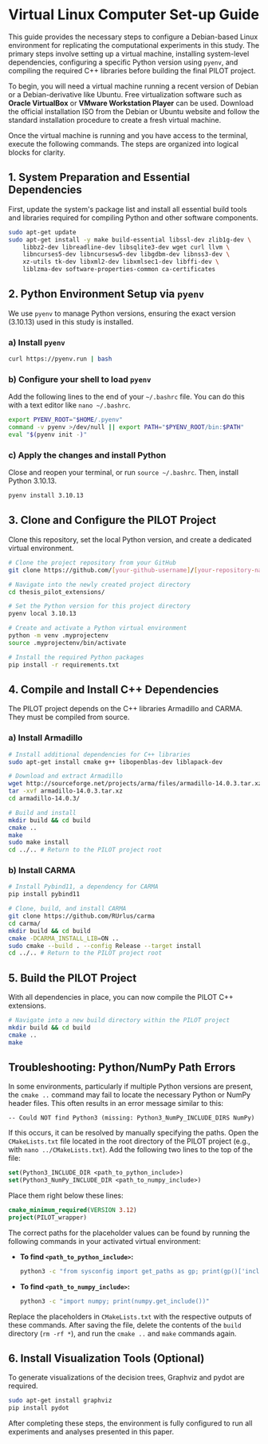 # Virtual Linux Computer Set-up Guide

This guide provides the necessary steps to configure a Debian-based Linux environment for replicating the computational experiments in this study. The primary steps involve setting up a virtual machine, installing system-level dependencies, configuring a specific Python version using `pyenv`, and compiling the required C++ libraries before building the final PILOT project.

To begin, you will need a virtual machine running a recent version of Debian or a Debian-derivative like Ubuntu. Free virtualization software such as **Oracle VirtualBox** or **VMware Workstation Player** can be used. Download the official installation ISO from the Debian or Ubuntu website and follow the standard installation procedure to create a fresh virtual machine.

Once the virtual machine is running and you have access to the terminal, execute the following commands. The steps are organized into logical blocks for clarity.

## 1. System Preparation and Essential Dependencies

First, update the system's package list and install all essential build tools and libraries required for compiling Python and other software components.

```bash
sudo apt-get update
sudo apt-get install -y make build-essential libssl-dev zlib1g-dev \
    libbz2-dev libreadline-dev libsqlite3-dev wget curl llvm \
    libncurses5-dev libncursesw5-dev libgdbm-dev libnss3-dev \
    xz-utils tk-dev libxml2-dev libxmlsec1-dev libffi-dev \
    liblzma-dev software-properties-common ca-certificates
```

## 2. Python Environment Setup via `pyenv`

We use `pyenv` to manage Python versions, ensuring the exact version (3.10.13) used in this study is installed.

### a) Install `pyenv`

```bash
curl https://pyenv.run | bash
```

### b) Configure your shell to load `pyenv`

Add the following lines to the end of your `~/.bashrc` file. You can do this with a text editor like `nano ~/.bashrc`.

```bash
export PYENV_ROOT="$HOME/.pyenv"
command -v pyenv >/dev/null || export PATH="$PYENV_ROOT/bin:$PATH"
eval "$(pyenv init -)"
```

### c) Apply the changes and install Python

Close and reopen your terminal, or run `source ~/.bashrc`. Then, install Python 3.10.13.

```bash
pyenv install 3.10.13
```

## 3. Clone and Configure the PILOT Project

Clone this repository, set the local Python version, and create a dedicated virtual environment.

```bash
# Clone the project repository from your GitHub
git clone https://github.com/[your-github-username]/[your-repository-name].git

# Navigate into the newly created project directory
cd thesis_pilot_extensions/

# Set the Python version for this project directory
pyenv local 3.10.13

# Create and activate a Python virtual environment
python -m venv .myprojectenv
source .myprojectenv/bin/activate

# Install the required Python packages
pip install -r requirements.txt
```

## 4. Compile and Install C++ Dependencies

The PILOT project depends on the C++ libraries Armadillo and CARMA. They must be compiled from source.

### a) Install Armadillo

```bash
# Install additional dependencies for C++ libraries
sudo apt-get install cmake g++ libopenblas-dev liblapack-dev

# Download and extract Armadillo
wget http://sourceforge.net/projects/arma/files/armadillo-14.0.3.tar.xz
tar -xvf armadillo-14.0.3.tar.xz
cd armadillo-14.0.3/

# Build and install
mkdir build && cd build
cmake ..
make
sudo make install
cd ../.. # Return to the PILOT project root
```

### b) Install CARMA

```bash
# Install Pybind11, a dependency for CARMA
pip install pybind11

# Clone, build, and install CARMA
git clone https://github.com/RUrlus/carma
cd carma/
mkdir build && cd build
cmake -DCARMA_INSTALL_LIB=ON ..
sudo cmake --build . --config Release --target install
cd ../.. # Return to the PILOT project root
```

## 5. Build the PILOT Project

With all dependencies in place, you can now compile the PILOT C++ extensions.

```bash
# Navigate into a new build directory within the PILOT project
mkdir build && cd build
cmake ..
make
```

## Troubleshooting: Python/NumPy Path Errors

In some environments, particularly if multiple Python versions are present, the `cmake ..` command may fail to locate the necessary Python or NumPy header files. This often results in an error message similar to this:

```
-- Could NOT find Python3 (missing: Python3_NumPy_INCLUDE_DIRS NumPy)
```

If this occurs, it can be resolved by manually specifying the paths. Open the `CMakeLists.txt` file located in the root directory of the PILOT project (e.g., with `nano ../CMakeLists.txt`). Add the following two lines to the top of the file:

```cmake
set(Python3_INCLUDE_DIR <path_to_python_include>)
set(Python3_NumPy_INCLUDE_DIR <path_to_numpy_include>)
```

Place them right below these lines:

```cmake
cmake_minimum_required(VERSION 3.12)
project(PILOT_wrapper)
```

The correct paths for the placeholder values can be found by running the following commands in your activated virtual environment:

- **To find `<path_to_python_include>`:**
  ```bash
  python3 -c "from sysconfig import get_paths as gp; print(gp()['include'])"
  ```

- **To find `<path_to_numpy_include>`:**
  ```bash
  python3 -c "import numpy; print(numpy.get_include())"
  ```

Replace the placeholders in `CMakeLists.txt` with the respective outputs of these commands. After saving the file, delete the contents of the `build` directory (`rm -rf *`), and run the `cmake ..` and `make` commands again.

## 6. Install Visualization Tools (Optional)

To generate visualizations of the decision trees, Graphviz and pydot are required.

```bash
sudo apt-get install graphviz
pip install pydot
```

After completing these steps, the environment is fully configured to run all experiments and analyses presented in this paper.
